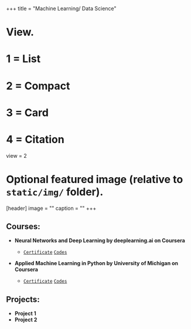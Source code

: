 +++
title = "Machine Learning/ Data Science"

# View.
#   1 = List
#   2 = Compact
#   3 = Card
#   4 = Citation
view = 2

# Optional featured image (relative to `static/img/` folder).
[header]
image = ""
caption = ""
+++

## Courses:

* **Neural Networks and Deep Learning by deeplearning.ai on Coursera**
  - [`Certificate`](https://www.coursera.org/account/accomplishments/certificate/9KEXVC9NF4M9)
    [`Codes`](https://github.com/jugalm/Neural-Networks-and-Deep-Learning-by-deeplearning.ai)




* **Applied Machine Learning in Python by University of Michigan on Coursera**
  - [`Certificate`](https://www.coursera.org/account/accomplishments/certificate/ZJKGQGPS93RW)
  [`Codes`](https://github.com/jugalm/Applied-Machine-Learning-in-Python-University-of-Michigan)


## Projects:

* **Project 1**
* **Project 2**
